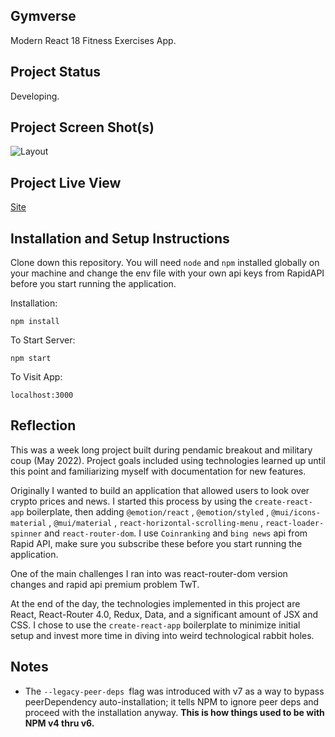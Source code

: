 ## Gymverse

 Modern React 18 Fitness Exercises App.

## Project Status

Developing.

## Project Screen Shot(s)

![Layout]()

## Project Live View

[Site]()

## Installation and Setup Instructions

Clone down this repository. You will need `node` and `npm` installed globally on your machine and change the env file with your own api keys from RapidAPI before you start running the application.

Installation:

`npm install`

To Start Server:

`npm start`

To Visit App:

`localhost:3000`

## Reflection

This was a week long project built during pendamic breakout and military coup (May 2022). Project goals included using technologies learned up until this point and familiarizing myself with documentation for new features.

Originally I wanted to build an application that allowed users to look over crypto prices and news. I started this process by using the `create-react-app` boilerplate, then adding `@emotion/react` , `@emotion/styled` , `@mui/icons-material` , `@mui/material` , `react-horizontal-scrolling-menu` , `react-loader-spinner` and `react-router-dom`. I use `Coinranking` and `bing news` api from Rapid API, make sure you subscribe these before you start running the application.

One of the main challenges I ran into was react-router-dom version changes and rapid api premium problem TwT.

At the end of the day, the technologies implemented in this project are React, React-Router 4.0, Redux, Data, and a significant amount of JSX and CSS. I chose to use the `create-react-app` boilerplate to minimize initial setup and invest more time in diving into weird technological rabbit holes.

## Notes

- The `--legacy-peer-deps `flag was introduced with v7 as a way to bypass peerDependency auto-installation; it tells NPM to ignore peer deps and proceed with the installation anyway. <b>This is how things used to be with NPM v4 thru v6.</b>
